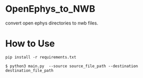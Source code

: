 # OpenEphys_to_NWB
convert open ephys directories to nwb files.

# How to Use
```
pip install -r requirements.txt
```
```
$ python3 main.py  --source source_file_path --destination destination_file_path
```
